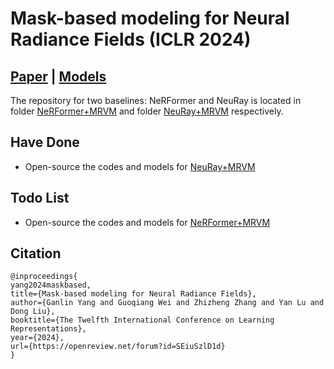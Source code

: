 # Mask-based modeling for Neural Radiance Fields (ICLR 2024)

## [Paper](https://arxiv.org/abs/2304.04962) | [Models](https://drive.google.com/drive/folders/16vpZwuKuK3NkHwir3zM_lyMdxbFFZ70z?usp=sharing)

The repository for two baselines: NeRFormer and NeuRay is located in folder [NeRFormer+MRVM](./NeRFormer+MRVM/) and folder [NeuRay+MRVM](./NeuRay+MRVM/) respectively.

## Have Done 
- Open-source the codes and models for [NeuRay+MRVM](./NeuRay+MRVM/) 

## Todo List 
- Open-source the codes and models for [NeRFormer+MRVM](./NeRFormer+MRVM/)

## Citation
```
@inproceedings{
yang2024maskbased,
title={Mask-based modeling for Neural Radiance Fields},
author={Ganlin Yang and Guoqiang Wei and Zhizheng Zhang and Yan Lu and Dong Liu},
booktitle={The Twelfth International Conference on Learning Representations},
year={2024},
url={https://openreview.net/forum?id=SEiuSzlD1d}
}
```
